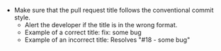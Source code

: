 - Make sure that the pull request title follows the conventional commit style.
	- Alert the developer if the title is in the wrong format.
	- Example of a correct title: fix: some bug
	- Example of an incorrect title: Resolves "#18 - some bug"
